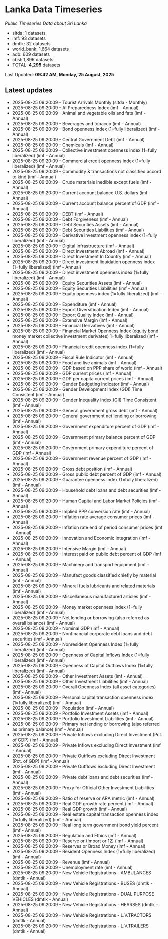 # Lanka Data Timeseries
*Public Timeseries Data about Sri Lanka*

* sltda: 1 datasets
* imf: 93 datasets
* dmtlk: 32 datasets
* world_bank: 1,664 datasets
* adb: 609 datasets
* cbsl: 1,896 datasets
* TOTAL: **4,295** datasets

Last Updated: **09:42 AM, Monday, 25 August, 2025**

## Latest updates

* 2025-08-25 09:20:09 - Tourist Arrivals Monthly (sltda - Monthly)
* 2025-08-25 09:20:09 - AI Preparedness Index (imf - Annual)
* 2025-08-25 09:20:09 - Animal and vegetable oils and fats (imf - Annual)
* 2025-08-25 09:20:09 - Beverages and tobacco (imf - Annual)
* 2025-08-25 09:20:09 - Bond openness index (1=fully liberalized) (imf - Annual)
* 2025-08-25 09:20:09 - Central Government Debt (imf - Annual)
* 2025-08-25 09:20:09 - Chemicals (imf - Annual)
* 2025-08-25 09:20:09 - Collective investment openness index (1=fully liberalized) (imf - Annual)
* 2025-08-25 09:20:09 - Commercial credit openness index (1=fully liberalized) (imf - Annual)
* 2025-08-25 09:20:09 - Commodity & transactions not classified accord to kind (imf - Annual)
* 2025-08-25 09:20:09 - Crude materials inedible except fuels (imf - Annual)
* 2025-08-25 09:20:09 - Current account balance U.S. dollars (imf - Annual)
* 2025-08-25 09:20:09 - Current account balance percent of GDP (imf - Annual)
* 2025-08-25 09:20:09 - DEBT (imf - Annual)
* 2025-08-25 09:20:09 - Debt Forgiveness (imf - Annual)
* 2025-08-25 09:20:09 - Debt Securities Assets (imf - Annual)
* 2025-08-25 09:20:09 - Debt Securities Liabilities (imf - Annual)
* 2025-08-25 09:20:09 - Derivative investment openness index (1=fully liberalized) (imf - Annual)
* 2025-08-25 09:20:09 - Digital Infrastructure (imf - Annual)
* 2025-08-25 09:20:09 - Direct Investment Abroad (imf - Annual)
* 2025-08-25 09:20:09 - Direct Investment In Country (imf - Annual)
* 2025-08-25 09:20:09 - Direct investment liquidation openness index (1=fully liberalized) (imf - Annual)
* 2025-08-25 09:20:09 - Direct investment openness index (1=fully liberalized) (imf - Annual)
* 2025-08-25 09:20:09 - Equity Securities Assets (imf - Annual)
* 2025-08-25 09:20:09 - Equity Securities Liabilities (imf - Annual)
* 2025-08-25 09:20:09 - Equity openness index (1=fully liberalized) (imf - Annual)
* 2025-08-25 09:20:09 - Expenditure (imf - Annual)
* 2025-08-25 09:20:09 - Export Diversification Index (imf - Annual)
* 2025-08-25 09:20:09 - Export Quality Index (imf - Annual)
* 2025-08-25 09:20:09 - Extensive Margin (imf - Annual)
* 2025-08-25 09:20:09 - Financial Derivatives (imf - Annual)
* 2025-08-25 09:20:09 - Financial Market Openness Index (equity bond money market collective investment derivates) 1=fully liberalized (imf - Annual)
* 2025-08-25 09:20:09 - Financial credit openness index (1=fully liberalized) (imf - Annual)
* 2025-08-25 09:20:09 - Fiscal Rule Indicator (imf - Annual)
* 2025-08-25 09:20:09 - Food and live animals (imf - Annual)
* 2025-08-25 09:20:09 - GDP based on PPP share of world (imf - Annual)
* 2025-08-25 09:20:09 - GDP current prices (imf - Annual)
* 2025-08-25 09:20:09 - GDP per capita current prices (imf - Annual)
* 2025-08-25 09:20:09 - Gender Budgeting Indicator (imf - Annual)
* 2025-08-25 09:20:09 - Gender Development Index (GDI) Time Consistent (imf - Annual)
* 2025-08-25 09:20:09 - Gender Inequality Index (GII) Time Consistent (imf - Annual)
* 2025-08-25 09:20:09 - General government gross debt (imf - Annual)
* 2025-08-25 09:20:09 - General government net lending or borrowing (imf - Annual)
* 2025-08-25 09:20:09 - Government expenditure percent of GDP (imf - Annual)
* 2025-08-25 09:20:09 - Government primary balance percent of GDP (imf - Annual)
* 2025-08-25 09:20:09 - Government primary expenditure percent of GDP (imf - Annual)
* 2025-08-25 09:20:09 - Government revenue percent of GDP (imf - Annual)
* 2025-08-25 09:20:09 - Gross debt position (imf - Annual)
* 2025-08-25 09:20:09 - Gross public debt percent of GDP (imf - Annual)
* 2025-08-25 09:20:09 - Guarantee openness index (1=fully liberalized) (imf - Annual)
* 2025-08-25 09:20:09 - Household debt loans and debt securities (imf - Annual)
* 2025-08-25 09:20:09 - Human Capital and Labor Market Policies (imf - Annual)
* 2025-08-25 09:20:09 - Implied PPP conversion rate (imf - Annual)
* 2025-08-25 09:20:09 - Inflation rate average consumer prices (imf - Annual)
* 2025-08-25 09:20:09 - Inflation rate end of period consumer prices (imf - Annual)
* 2025-08-25 09:20:09 - Innovation and Economic Integration (imf - Annual)
* 2025-08-25 09:20:09 - Intensive Margin (imf - Annual)
* 2025-08-25 09:20:09 - Interest paid on public debt percent of GDP (imf - Annual)
* 2025-08-25 09:20:09 - Machinery and transport equipment (imf - Annual)
* 2025-08-25 09:20:09 - Manufact goods classified chiefly by material (imf - Annual)
* 2025-08-25 09:20:09 - Mineral fuels lubricants and related materials (imf - Annual)
* 2025-08-25 09:20:09 - Miscellaneous manufactured articles (imf - Annual)
* 2025-08-25 09:20:09 - Money market openness index (1=fully liberalized) (imf - Annual)
* 2025-08-25 09:20:09 - Net lending or borrowing (also referred as overall balance) (imf - Annual)
* 2025-08-25 09:20:09 - Nominal GDP (imf - Annual)
* 2025-08-25 09:20:09 - Nonfinancial corporate debt loans and debt securities (imf - Annual)
* 2025-08-25 09:20:09 - Nonresident Openness Index (1=fully liberalized) (imf - Annual)
* 2025-08-25 09:20:09 - Openness of Capital Inflows Index (1=fully liberalized) (imf - Annual)
* 2025-08-25 09:20:09 - Openness of Capital Outflows Index (1=fully liberalized) (imf - Annual)
* 2025-08-25 09:20:09 - Other Investment Assets (imf - Annual)
* 2025-08-25 09:20:09 - Other Investment Liabilities (imf - Annual)
* 2025-08-25 09:20:09 - Overall Openness Index (all asset categories) (imf - Annual)
* 2025-08-25 09:20:09 - Personal capital transaction openness index (1=fully liberalized) (imf - Annual)
* 2025-08-25 09:20:09 - Population (imf - Annual)
* 2025-08-25 09:20:09 - Portfolio Investment Assets (imf - Annual)
* 2025-08-25 09:20:09 - Portfolio Investment Liabilities (imf - Annual)
* 2025-08-25 09:20:09 - Primary net lending or borrowing (also referred as primary balance) (imf - Annual)
* 2025-08-25 09:20:09 - Private Inflows excluding Direct Investment (Pct. of GDP) (imf - Annual)
* 2025-08-25 09:20:09 - Private Inflows excluding Direct Investment (imf - Annual)
* 2025-08-25 09:20:09 - Private Outflows excluding Direct Investment (Pct. of GDP) (imf - Annual)
* 2025-08-25 09:20:09 - Private Outflows excluding Direct Investment (imf - Annual)
* 2025-08-25 09:20:09 - Private debt loans and debt securities (imf - Annual)
* 2025-08-25 09:20:09 - Proxy for Official Other Investment Liabilities (imf - Annual)
* 2025-08-25 09:20:09 - Ratio of reserve or ARA metric (imf - Annual)
* 2025-08-25 09:20:09 - Real GDP growth rate percent (imf - Annual)
* 2025-08-25 09:20:09 - Real GDP growth (imf - Annual)
* 2025-08-25 09:20:09 - Real estate capital transaction openness index (1=fully liberalized) (imf - Annual)
* 2025-08-25 09:20:09 - Real long term government bond yield percent (imf - Annual)
* 2025-08-25 09:20:09 - Regulation and Ethics (imf - Annual)
* 2025-08-25 09:20:09 - Reserve or (Import or 12) (imf - Annual)
* 2025-08-25 09:20:09 - Reserves or Broad Money (imf - Annual)
* 2025-08-25 09:20:09 - Resident Openness Index (1=fully liberalized) (imf - Annual)
* 2025-08-25 09:20:09 - Revenue (imf - Annual)
* 2025-08-25 09:20:09 - Unemployment rate (imf - Annual)
* 2025-08-25 09:20:09 - New Vehicle Registrations - AMBULANCES (dmtlk - Annual)
* 2025-08-25 09:20:09 - New Vehicle Registrations - BUSES (dmtlk - Annual)
* 2025-08-25 09:20:09 - New Vehicle Registrations - DUAL PURPOSE VEHICLES (dmtlk - Annual)
* 2025-08-25 09:20:09 - New Vehicle Registrations - HEARSES (dmtlk - Annual)
* 2025-08-25 09:20:09 - New Vehicle Registrations - L.V.TRACTORS (dmtlk - Annual)
* 2025-08-25 09:20:09 - New Vehicle Registrations - L.V.TRAILERS (dmtlk - Annual)